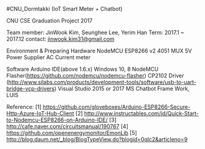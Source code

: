 #CNU_Dormtakki (IoT Smart Meter + Chatbot)

CNU CSE Graduation Project 2017

Team member: JinWook Kim, Seunghee Lee, Yerim Han
Term: 2017.1 ~ 2017.12
contact: jinwook.kim31@gmail.com

Environment & Preparing
Hardware
NodeMCU ESP8266 v2
4051 MUX
5V Power Supplier
AC Current meter
 

Software
Arduino IDE(above 1.6.x)
Windows 10, 8
NodeMCU Flasher(https://github.com/nodemcu/nodemcu-flasher)
CP2102 Driver (http://www.silabs.com/products/development-tools/software/usb-to-uart-bridge-vcp-drivers)
Visual Studio 2015 or 2017
MS Chatbot Frame Work, LUIS

Reference:
[1] https://github.com/gloveboxes/Arduino-ESP8266-Secure-Http-Azure-IoT-Hub-Client
[2] http://www.instructables.com/id/Quick-Start-to-Nodemcu-ESP8266-on-Arduino-IDE/
[3] http://cafe.naver.com/circuitsmanual/190767
[4] https://github.com/openenergymonitor/EmonLib
[5] http://blog.daum.net/_blog/BlogTypeView.do?blogid=0qlc2&articleno=9
